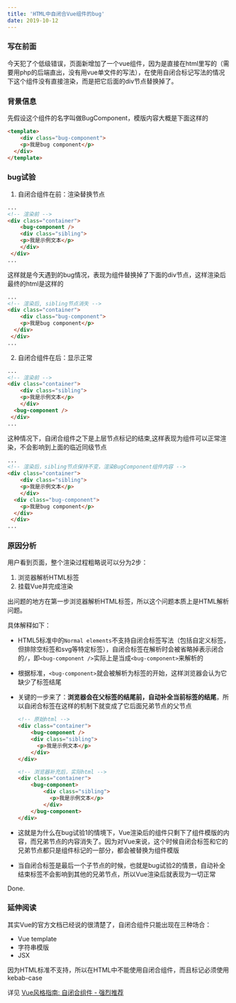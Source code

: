 ```yaml
---
title: 'HTML中自闭合Vue组件的bug'
date: 2019-10-12
---
```


### 写在前面

今天犯了个低级错误，页面新增加了一个vue组件，因为是直接在html里写的（需要用php的后端直出，没有用vue单文件的写法），在使用自闭合标记写法的情况下这个组件没有直接渲染，而是把它后面的div节点替换掉了。

### 背景信息

先假设这个组件的名字叫做BugComponent，模版内容大概是下面这样的

```html
<template>
	<div class="bug-component">
    <p>我是bug component</p>
  </div>
</template>
```



### bug试验

1. 自闭合组件在前：渲染替换节点

```html
...
<!-- 渲染前 -->
<div class="container">
	<bug-component />
	<div class="sibling">
    <p>我是示例文本</p>
	</div>
 </div>
...
```



这样就是今天遇到的bug情况，表现为组件替换掉了下面的div节点，这样渲染后最终的html是这样的



```html
...
<!-- 渲染后, sibling节点消失 -->
<div class="container">
	<div class="bug-component">
    <p>我是bug component</p>
  </div> 
 </div>
...
```



2. 自闭合组件在后：显示正常

```html
...
<!-- 渲染前 -->
<div class="container">
	<div class="sibling">
    <p>我是示例文本</p>
	</div>
  <bug-component />
 </div>
...
```



这种情况下，自闭合组件之下是上层节点标记的结束,这样表现为组件可以正常渲染，不会影响到上面的临近同级节点



```html
...
<!-- 渲染后，sibling节点保持不变，渲染BugComponent组件内容 -->
<div class="container">
	<div class="sibling">
    <p>我是示例文本</p>
	</div>
  <div class="bug-component">
    <p>我是bug component</p>
  </div>
 </div>
...
```



### 原因分析

用户看到页面，整个渲染过程粗略说可以分为2步：

1. 浏览器解析HTML标签
2. 挂载Vue并完成渲染



出问题的地方在第一步浏览器解析HTML标签，所以这个问题本质上是HTML解析问题。



具体解释如下：

- HTML5标准中的`Normal elements`不支持自闭合标签写法（包括自定义标签，但排除空标签和svg等特定标签），自闭合标签在解析时会被省略掉表示闭合的`/`，即`<bug-component />`实际上是当成`<bug-component>`来解析的

- 根据标准，`<bug-component>`就会被解析为标签的开始，这样浏览器会认为它缺少了标签结尾

- 关键的一步来了：**浏览器会在父标签的结尾前，自动补全当前标签的结尾**，所以自闭合标签在这样的机制下就变成了它后面兄弟节点的父节点

  ```html
  <!-- 原始html -->
  <div class="container">
      <bug-component />
      <div class="sibling">
        <p>我是示例文本</p>
      </div>
  </div>
  
  <!-- 浏览器补充后，实际html -->
  <div class="container">
      <bug-component>
          <div class="sibling">
            <p>我是示例文本</p>
          </div>
      </bug-component>
  </div>
  ```

- 这就是为什么在bug试验1的情境下，Vue渲染后的组件只剩下了组件模版的内容，而兄弟节点的内容消失了。因为对Vue来说，这个时候自闭合标签和它的兄弟节点都只是组件标记的一部分，都会被替换为组件模版

- 当自闭合标签是最后一个子节点的时候，也就是bug试验2的情景，自动补全结束标签不会影响到其他的兄弟节点，所以Vue渲染后就表现为一切正常



Done.



### 延伸阅读

其实Vue的官方文档已经说的很清楚了，自闭合组件只能出现在三种场合：

- Vue template
- 字符串模版
- JSX

因为HTML标准不支持，所以在HTML中不能使用自闭合组件，而且标记必须使用kebab-case

详见 [Vue风格指南: 自闭合组件 - 强烈推荐](https://cn.vuejs.org/v2/style-guide/#自闭合组件-强烈推荐)